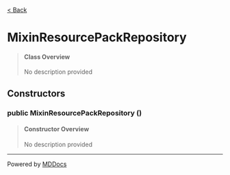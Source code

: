 [< Back](../README.md)
# MixinResourcePackRepository #
>#### Class Overview ####
>No description provided
## Constructors ##
### public MixinResourcePackRepository () ###
>#### Constructor Overview ####
>No description provided
>

---
Powered by [MDDocs](https://github.com/VRCube/MDDocs)